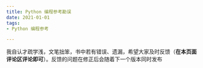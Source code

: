 ```yaml
---
title: Python 编程参考勘误
date: 2021-01-01
tags:
- Python 编程参考

---
```


我自认才疏学浅，文笔拙笨，书中若有错误、遗漏，希望大家及时反馈（**在本页面评论区评论即可**）。反馈的问题在修正后会随着下一个版本同时发布

<Vssue :title="$title" />